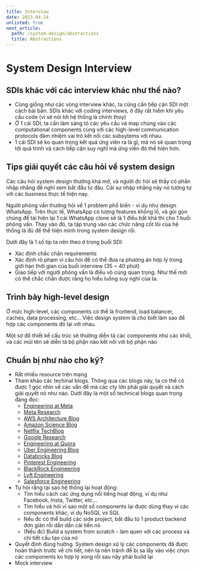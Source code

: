 ```yaml
---
title: Interview
date: 2023-04-24
unlisted: true
next_article:
  path: /system-design/abstractions
  title: Abstractions
---
```


# System Design Interview

## SDIs khác với các interview khác như thế nào?

- Cũng giống như các vòng interview khác, ta cũng cần tiếp cận SDI một cách bài bản. SDIs khác với coding interviews, ở đây rất hiếm khi yêu cầu code (vì sẽ nói tới hệ thống là chính thoy)
- Ở 1 cái SDI, ta cần làm sáng tỏ các yêu cầu và map chúng vào các computational components cùng với các high-level communication protocols đảm nhiệm vai trò kết nối các subsytems với nhau.
- 1 cái SDI sẽ ko quan trọng kết quả ứng viên ra là gì, mà nó sẽ quan trọng tới quá trình và cách tiếp cận suy nghĩ mà ứng viên đó thể hiện hơn.

## Tips giải quyết các câu hỏi về system design

Các câu hỏi system design thường khá mở, và người đc hỏi sẽ thấy có phần nhập nhằng để nghĩ xem bắt đầu từ đâu. Cái sự nhập nhằng này nó tương tự với các business thực tế hiện nay.

Người phỏng vấn thường hỏi về 1 problem phổ biến - ví dụ như design WhatsApp. Trên thực tế, WhatsApp có lượng features khổng lồ, và gói gọn chúng để tái hiện lại 1 cái WhatsApp clone sẽ là 1 điều bất khả thi cho 1 buổi phỏng vấn. Thay vào đó, ta tập trung vào các chức năng cốt lõi của hệ thống là đủ để thể hiện mình trong system design rồi.

Dưới đây là 1 số tip ta nên theo ở trong buổi SDI:

- Xác định chắc chắn requirements
- Xác định rõ phạm vi câu hỏi để có thể đưa ra phương án hợp lý trong giới hạn thời gian của buổi interview (35 ~ 40 phút)
- Giao tiếp với người phỏng vấn là điều vô cùng quan trọng. Như thế mới có thể chắc chắn được rằng họ hiểu luồng suy nghĩ của ta.

## Trình bày high-level design

Ở mức high-level, các components có thể là frontend, load balancer, caches, data processing, etc... Việc design system là cho biết làm sao để hợp các components đó lại với nhau.

Một sơ đồ thiết kế cấu trúc sẽ thường diễn tả các components như các khối, và các mũi tên sẽ diễn tả bộ phận nào kết nối với bộ phận nào

## Chuẩn bị như nào cho kỹ?

- Rất nhiều resource trên mạng
- Tham khảo các techinal blogs. Thông qua các blogs này,  ta có thể có được 1 góc nhìn về các vấn đề mà các cty lớn phải giải quyết và cách giải quyết nó như nào. Dưới đây là một số technical blogs quan trọng đáng đọc:
  - [Engineering at Meta](https://engineering.fb.com/)
  - [Meta Research](https://research.fb.com/)
  - [AWS Architecture Blog](https://aws.amazon.com/blogs/architecture/)
  - [Amazon Science Blog](https://www.amazon.science/blog)
  - [Netflix TechBlog](https://netflixtechblog.com/)
  - [Google Research](https://research.google/)
  - [Engineering at Quora](https://quoraengineering.quora.com/)
  - [Uber Engineering Blog](https://eng.uber.com/)
  - [Databricks Blog](https://databricks.com/blog/category/engineering)
  - [Pinterest Engineering](https://medium.com/@Pinterest_Engineering)
  - [BlackRock Engineering](https://medium.com/blackrock-engineering)
  - [Lyft Engineering](https://eng.lyft.com/)
  - [Salesforce Engineering](https://engineering.salesforce.com/)
- Tự hỏi rằng tại sao hệ thống lại hoạt động:
  - Tìm hiểu cách các ứng dụng nổi tiếng hoạt động, ví dụ như Facebook, Insta, Twitter, etc...
  - Tìm hiểu và hỏi vì sao một số components lại được dùng thay vì các components khác, ví dụ NoSQL vs SQL
  - Nếu đc có thể build các side project, bắt đầu từ 1 product backend đơn giản rồi dần dần cải tiến nó
  - (Nếu đc) Build a system from scratch - làm quen với các process và chi tiết cấu tạo của nó
- Quyết định đúng hướng. System design xử lý các components đã được hoàn thành trước về chi tiết, nên ta nên tránh để bị sa lầy vào việc chọn các components ko hợp lý xong rồi sau này phải build lại
- Mock interview
